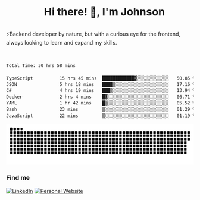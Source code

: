<div id="user-content-toc">
  <ul align="center">
    <summary><h1 style="display: inline-block">Hi there! 👋, I'm Johnson</h1></summary>
  </ul>
</div>

⚡Backend developer by nature, but with a curious eye for the frontend, always looking to learn and expand my skills.

<br>


<!--START_SECTION:waka-->

```txt
Total Time: 30 hrs 58 mins

TypeScript          15 hrs 45 mins  ████████████▓░░░░░░░░░░░░   50.85 %
JSON                5 hrs 18 mins   ████▒░░░░░░░░░░░░░░░░░░░░   17.16 %
C#                  4 hrs 19 mins   ███▒░░░░░░░░░░░░░░░░░░░░░   13.94 %
Docker              2 hrs 4 mins    █▓░░░░░░░░░░░░░░░░░░░░░░░   06.71 %
YAML                1 hr 42 mins    █▒░░░░░░░░░░░░░░░░░░░░░░░   05.52 %
Bash                23 mins         ▒░░░░░░░░░░░░░░░░░░░░░░░░   01.29 %
JavaScript          22 mins         ▒░░░░░░░░░░░░░░░░░░░░░░░░   01.19 %
```

<!--END_SECTION:waka-->

<picture>
  <source  srcset="https://github.com/joshwambere/joshwambere/blob/output/github-contribution-grid-snake-dark.svg?palette=github-dark">
  <source  srcset="https://github.com/joshwambere/joshwambere/blob/output/github-contribution-grid-snake.svg">
  <img alt="github contribution grid snake animation" src="https://github.com/joshwambere/joshwambere/blob/output/github-contribution-grid-snake.svg">
</picture>

### Find me
<a href="https://www.linkedin.com/in/dusabe-johnson" target="_blank"><img src="https://img.shields.io/badge/LinkedIn-%230077B5.svg?&style=flat&logo=linkedin&logoColor=white" alt="LinkedIn"></a>
‎‎ [![Personal Website](https://img.shields.io/badge/visit-Johnsonis.me-blue)](https://johnsonis.me/)

